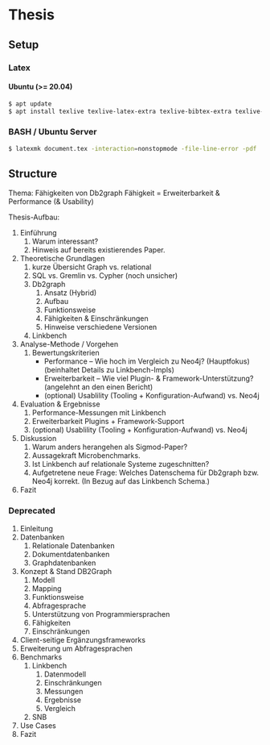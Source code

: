 # Thesis

## Setup

### Latex

#### Ubuntu (>= 20.04)

```bash
$ apt update
$ apt install texlive texlive-latex-extra texlive-bibtex-extra texlive-lang-german texlive-plain-generic texlive-font-utils texlive-science latexmk
```

### BASH / Ubuntu Server

```bash
$ latexmk document.tex -interaction=nonstopmode -file-line-error -pdf
```

## Structure

Thema: Fähigkeiten von Db2graph
Fähigkeit = Erweiterbarkeit & Performance (& Usability)

Thesis-Aufbau:
1. Einführung
    1. Warum interessant?
    1. Hinweis auf bereits existierendes Paper. 
1. Theoretische Grundlagen 
    1. kurze Übersicht Graph vs. relational
    1. SQL vs. Gremlin vs. Cypher (noch unsicher)
    1. Db2graph
        1. Ansatz (Hybrid)
        1. Aufbau
        1. Funktionsweise
        1. Fähigkeiten & Einschränkungen
        1. Hinweise verschiedene Versionen
    1. Linkbench
1. Analyse-Methode / Vorgehen
    1. Bewertungskriterien
        - Performance – Wie hoch im Vergleich zu Neo4j? (Hauptfokus) (beinhaltet Details zu Linkbench-Impls)
        - Erweiterbarkeit – Wie viel Plugin- & Framework-Unterstützung? (angelehnt an den einen Bericht)
        - (optional) Usablility (Tooling + Konfiguration-Aufwand) vs. Neo4j
1. Evaluation & Ergebnisse
    1. Performance-Messungen mit Linkbench
    1. Erweiterbarkeit Plugins + Framework-Support
    1. (optional) Usablility (Tooling + Konfiguration-Aufwand) vs. Neo4j
1. Diskussion
    1. Warum anders herangehen als Sigmod-Paper?
    1. Aussagekraft Microbenchmarks.
    1. Ist Linkbench auf relationale Systeme zugeschnitten?
    1. Aufgetretene neue Frage: Welches Datenschema für Db2graph bzw. Neo4j korrekt. (In Bezug auf das Linkbench Schema.)
1. Fazit 

### Deprecated 

1. Einleitung
1. Datenbanken
    1. Relationale Datenbanken
    1. Dokumentdatenbanken
    1. Graphdatenbanken
1. Konzept & Stand DB2Graph
    1. Modell
    1. Mapping
    1. Funktionsweise
    1. Abfragesprache
    1. Unterstützung von Programmiersprachen
    1. Fähigkeiten
    1. Einschränkungen
1. Client-seitige Ergänzungsframeworks
1. Erweiterung um Abfragesprachen
1. Benchmarks
    1. Linkbench
        1. Datenmodell
        1. Einschränkungen
        1. Messungen
        1. Ergebnisse
        1. Vergleich
    1. SNB
1. Use Cases
1. Fazit





